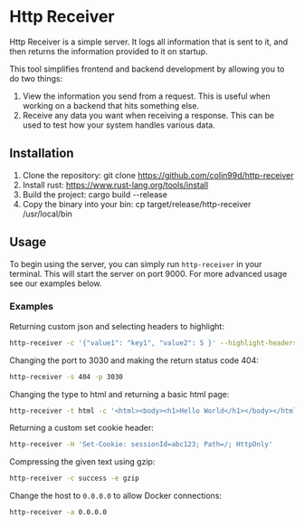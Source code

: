 # Http Receiver

Http Receiver is a simple server. It logs all information that is sent to it,
and then returns the information provided to it on startup.

This tool simplifies frontend and backend development by allowing you to
do two things:
1. View the information you send from a request. This is useful when working on a backend that hits something else.
2. Receive any data you want when receiving a response. This can be used to test how your system handles various data.

## Installation

1. Clone the repository: git clone https://github.com/colin99d/http-receiver
2. Install rust: https://www.rust-lang.org/tools/install
3. Build the project: cargo build --release
4. Copy the binary into your bin: cp target/release/http-receiver /usr/local/bin

## Usage

To begin using the server, you can simply run `http-receiver` in your terminal.
This will start the server on port 9000. For more advanced usage see our examples
below.

### Examples

Returning custom json and selecting headers to highlight:

```bash
http-receiver -c '{"value1": "key1", "value2": 5 }' --highlight-headers authorization,content-length
```

Changing the port to 3030 and making the return status code 404:

```bash
http-receiver -s 404 -p 3030
```

Changing the type to html and returning a basic html page:

```bash
http-receiver -t html -c '<html><body><h1>Hello World</h1></body></html>'
```

Returning a custom set cookie header:
```bash
http-receiver -H 'Set-Cookie: sessionId=abc123; Path=/; HttpOnly'
```

Compressing the given text using gzip:
```bash
http-receiver -c success -e gzip
```

Change the host to `0.0.0.0` to allow Docker connections:
```bash
http-receiver -a 0.0.0.0
```
